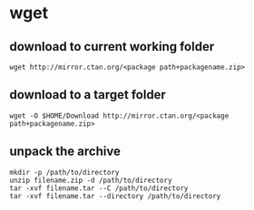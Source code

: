 # wget

## download to current working folder
```
wget http://mirror.ctan.org/<package path+packagename.zip>
```

## download to a target folder
```
wget -O $HOME/Download http://mirror.ctan.org/<package path+packagename.zip>
```

## unpack the archive
```
mkdir -p /path/to/directory
unzip filename.zip -d /path/to/directory
tar -xvf filename.tar --C /path/to/directory
tar -xvf filename.tar --directory /path/to/directory
```